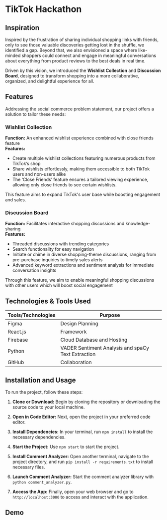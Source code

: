 # TikTok Hackathon

## Inspiration
Inspired by the frustration of sharing individual shopping links with friends, only to see those valuable discoveries getting lost in the shuffle, we identified a gap. Beyond that, we also envisioned a space where like-minded shoppers could connect and engage in meaningful conversations about everything from product reviews to the best deals in real time. 

Driven by this vision, we introduced the __Wishlist Collection__ and __Discussion Board__, designed to transform shopping into a more collaborative, organized, and delightful experience for all.

## Features
Addressing the social commerce problem statement, our project offers a solution to tailor these needs:

### Wishlist Collection
**Function:** An enhanced wishlist experience combined with close friends feature  
**Features:**  
- Create multiple wishlist collections featuring numerous products from TikTok’s shop  
- Share wishlists effortlessly, making them accessible to both TikTok users and non-users alike  
- The ‘Close Friends’ feature ensures a tailored viewing experience, allowing only close friends to see certain wishlists.


This feature aims to expand TikTok's user base while boosting engagement and sales.

### Discussion Board
**Function:** Facilitates interactive shopping discussions and knowledge-sharing  
**Features:**
- Threaded discussions with trending categories  
- Search functionality for easy navigation  
- Initiate or chime in diverse shopping-theme discussions, ranging from pre-purchase inquiries to timely sales alerts  
- Advanced keyword extractions and sentiment analysis for immediate conversation insights  

Through this feature, we aim to enable meaningful shopping discussions with other users which will boost social engagement


## Technologies & Tools Used
| Tools/Technologies           | Purpose                                   |
| ---------------------------- | ----------------------------------------- |
| Figma                        | Design Planning                            |
| React.js                     | Framework                                  |
| Firebase                     | Cloud Database and Hosting                |
| Python                       | VADER Sentiment Analysis and spaCy  Text Extraction                |
| GitHub                       | Collaboration                              |

## Installation and Usage
To run the project, follow these steps:

1. **Clone or Download:** Begin by cloning the repository or downloading the source code to your local machine.

2. **Open in Code Editor:** Next, open the project in your preferred code editor.

3. **Install Dependencies:** In your terminal, run `npm install` to install the necessary dependencies.

4. **Start the Project:** Use `npm start` to start the project.

5. **Install Comment Analyzer:** Open another terminal, navigate to the project directory, and run `pip install -r requirements.txt` to install necessary files.

6. **Launch Comment Analyzer:** Start the comment analyzer library with `python comment_analyzer.py`.

7. **Access the App:** Finally, open your web browser and go to `http://localhost:3000` to access and interact with the application.


## Demo